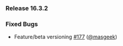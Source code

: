 ### Release 16.3.2 
### Fixed Bugs 
- Feature/beta versioning [#177](https://masgeek/akilimo-mobile/issues/#177) ([@masgeek](https://github.com/@masgeek))
 
